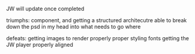 JW will update once completed

triumphs:
component, and getting a structured architecutre
able to break down the psd in my head into what needs to go where

defeats:
getting images to render properly
proper styling
fonts
getting the JW player properly aligned